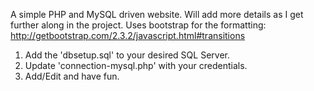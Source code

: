 A simple PHP and MySQL driven website. Will add more details as I get further along in the project.  Uses bootstrap for the formatting: http://getbootstrap.com/2.3.2/javascript.html#transitions 

1. Add the 'dbsetup.sql' to your desired SQL Server.
2. Update 'connection-mysql.php' with your credentials.
3. Add/Edit and have fun.
